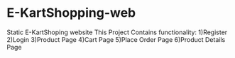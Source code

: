 # E-KartShopping-web
Static E-KartShoping website
This Project Contains functionality:
1)Register
2)Login
3)Product Page
4)Cart Page
5)Place Order Page
6)Product Details Page
